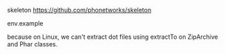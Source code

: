 skeleton
https://github.com/phonetworks/skeleton

env.example 

because on Linux, we can't extract dot files using extractTo on ZipArchive and Phar classes.